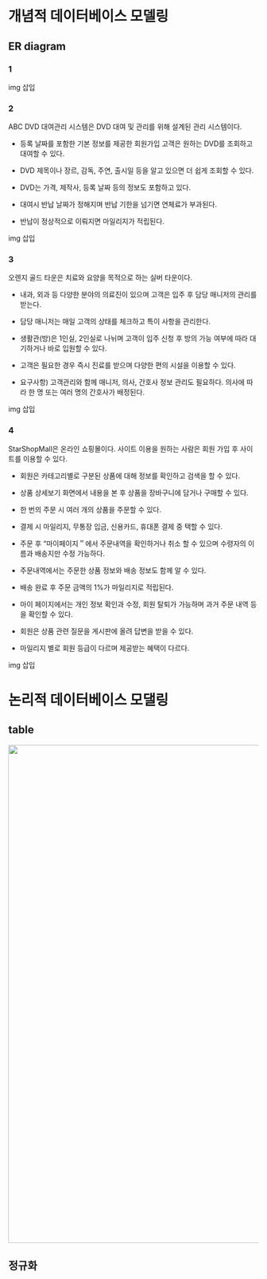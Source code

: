 # 개념적 데이터베이스 모델링

## ER diagram

### 1

img 삽입

### 2

ABC DVD 대여관리 시스템은 DVD 대여 및 관리를 위해 설계된 관리 시스템이다.

-   등록 날짜를 포함한 기본 정보를 제공한 회원가입 고객은 원하는 DVD를 조회하고 대여할 수 있다.
-   DVD 제목이나 장르, 감독, 주연, 출시일 등을 알고 있으면 더 쉽게 조회할 수 있다.
-   DVD는 가격, 제작사, 등록 날짜 등의 정보도 포함하고 있다.

-   대여시 반납 날짜가 정해지며 반납 기한을 넘기면 연체료가 부과된다.
-   반납이 정상적으로 이뤄지면 마일리지가 적립된다.

img 삽입

### 3

오렌지 골드 타운은 치료와 요양을 목적으로 하는 실버 타운이다.

-   내과, 외과 등 다양한 분야의 의료진이 있으며 고객은 입주 후 담당 매니저의 관리를 받는다.
-   담당 매니저는 매일 고객의 상태를 체크하고 특이 사항을 관리한다.

-   생활관(방)은 1인실, 2인실로 나뉘며 고객이 입주 신청 후 방의 가능 여부에 따라 대기하거나 바로 입원할 수 있다.

-   고객은 필요한 경우 즉시 진료를 받으며 다양한 편의 시설을 이용할 수 있다.

-   요구사항) 고객관리와 함께 매니저, 의사, 간호사 정보 관리도 필요하다. 의사에 따라 한 명 또는 여러 명의 간호사가 배정된다.

img 삽입

### 4

StarShopMall은 온라인 쇼핑몰이다. 사이트 이용을 원하는 사람은 회원 가입 후 사이트를 이용할 수 있다.

-   회원은 카테고리별로 구분된 상품에 대해 정보를 확인하고 검색을 할 수 있다.
-   상품 상세보기 화면에서 내용을 본 후 상품을 장바구니에 담거나 구매할 수 있다.
-   한 번의 주문 시 여러 개의 상품을 주문할 수 있다.
-   결제 시 마일리지, 무통장 입금, 신용카드, 휴대폰 결제 중 택할 수 있다.

-   주문 후 “마이페이지＂에서 주문내역을 확인하거나 취소 할 수 있으며 수령자의 이름과 배송지만 수정 가능하다.
-   주문내역에서는 주문한 상품 정보와 배송 정보도 함께 알 수 있다.
-   배송 완료 후 주문 금액의 1%가 마일리지로 적립된다.
-   마이 페이지에서는 개인 정보 확인과 수정, 회원 탈퇴가 가능하며 과거 주문 내역 등을 확인할 수 있다.

-   회원은 상품 관련 질문을 게시판에 올려 답변을 받을 수 있다.
-   마일리지 별로 회원 등급이 다르며 제공받는 혜택이 다르다.

img 삽입

# 논리적 데이터베이스 모댈링

## table

<img src="https://user-images.githubusercontent.com/77595685/192506907-9d97c65d-e09e-43e8-ba9c-ac8d6207e7b1.png" style="width: 1000px"/>

## 정규화
